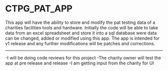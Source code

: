 # CTPG_PAT_APP
This app will have the ability to store and modify the pat testing data of a charities facilities tools and hardware. 
Initially the code will be able to take data from an excel spreadsheet and store it into a sql database were data can be changed, 
added or modified using this app. The app is intended for v1 release and any further modifications will be patches and corrections.

---------------------------------------------------------------------

-I will be doing code reviews for this project
-The charity owner will test the app at pre release and release
-I am getting input from the charity for UI


